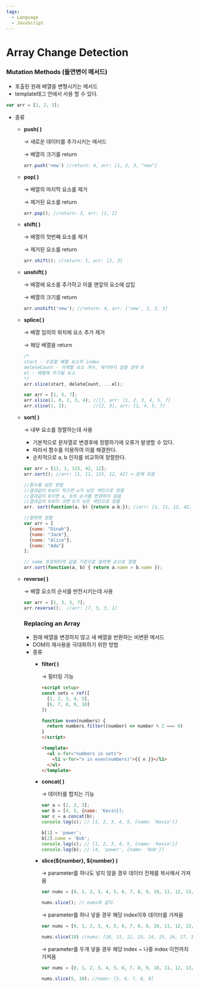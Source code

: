 ```yaml
---
tags:
  - Language
  - JavaScript
---
```


# Array Change Detection

### Mutation Methods (돌연변이 메서드)

- 호출된 원래 배열을 변형시키는 메서드
- template태그 안에서 사용 할 수 있다.

```jsx
var arr = [1, 2, 3];
```

- 종류
    - **push( )**
        
        → 새로운 데이터를 추가시키는 메서드
        
        → 배열의 크기를 return
        
        ```jsx
        arr.push('new') //return: 4, arr: [1, 2, 3, "new"]
        ```
        
    - **pop( )**
        
        → 배열의 마지막 요소를 제거
        
        → 제거된 요소를 return
        
        ```jsx
        arr.pop(); //return: 3, arr: [1, 2]
        ```
        
    - **shift( )**
        
        → 배열의 첫번째 요소를 제거
        
        → 제거된 요소를 return
        
        ```jsx
        arr.shift(); //return: 1, arr: [2, 3]
        ```
        
    - **unshift( )**
        
        → 배열에 요소를 추가하고 이를 맨앞의 요소에 삽입
        
        → 배열의 크기를 return
        
        ```jsx
        arr.unshift('new'); //return: 4, arr: ['new', 1, 2, 3]
        ```
        
    - **splice( )**
        
        → 배열 임의의 위치에 요소 추가 제거
        
        → 해당 배열을 return
        
        ```jsx
        /*
        start - 수정할 배열 요소의 index
        deleteCount - 삭제할 요소 개수, 제거하지 않을 경우 0
        el - 배열에 추가될 요소
        */
        arr.slice(start, deleteCount, ...el);
        
        var arr = [1, 5, 7];
        arr.slice(1, 0, 2, 3, 4); //[], arr: [1, 2, 3, 4, 5, 7]
        arr.slice(1, 2);          //[2, 3], arr: [1, 4, 5, 7]
        
        ```
        
    - **sort( )**
        
        → 내부 요소를 정렬하는데 사용
        
        - 기본적으로 문자열로 변경후에 정렬하기에 오류가 발생할 수 있다.
        - 따라서 함수를 이용하여 이를 해결한다.
        - 순차적으로 a, b 인자를 비교하여 정렬한다.
        
        ```jsx
        var arr = [11, 1, 115, 42, 12];
        arr.sort(); //arr: [1, 11, 115, 12, 42] <-문제 있음
        
        //함수를 넣은 방법
        //결과값이 0보다 작으면 a가 낮은 색인으로 정렬
        //결과값이 0이면 a, b의 순서를 변경하지 않음
        //결과값이 0보다 크면 b가 낮은 색인으로 정렬
        arr. sort(function(a, b) {return a-b;}); //arr: [1, 11, 12, 42, 115]
        
        //알파벳 정렬
        var arr = [
          {name: "Dinah"},
          {name: "Jack"},
          {name: "Alice"},
          {name: "Ada"}
        ];
        
        // name 프로퍼티의 값을 기준으로 알파벳 순으로 정렬
        arr.sort(function(a, b) { return a.name > b.name });
        ```
        
    - **reverse( )**
        
        → 배열 요소의 순서를 반전시키는데 사용
        
        ```jsx
        var arr = [1, 3, 5, 7];
        arr.reverse();  //arr: [7, 5, 3, 1]
        ```
        
        ### Replacing an Array
        
        - 원래 배열을 변경하지 않고 새 배열을 반환하는 비변환 메서드
        - DOM의 재사용을 극대화하기 위한 방법
        - 종류
            - **filter( )**
                
                → 필터링 기능
                
                ```html
                <script setup>
                const sets = ref([
                  [1, 2, 3, 4, 5],
                  [6, 7, 8, 9, 10]
                ])
                
                function even(numbers) {
                  return numbers.filter((number) => number % 2 === 0)
                }
                </script>
                
                <template>
                  <ul v-for="numbers in sets">
                    <li v-for="n in even(numbers)">{{ n }}</li>
                  </ul>
                </template>
                ```
                
            - **concat( )**
                
                → 데이터를 합치는 기능
                
                ```jsx
                var a = [1, 2, 3];
                var b = [4, 5, {name: 'Kevin}];
                var c = a.concat(b);
                console.log(c); // [1, 2, 3, 4, 5, {name: 'Kevin'}]
                
                b[1] = 'power';
                b[2].name = 'Bob';
                console.log(c); // [1, 2, 3, 4, 5, {name: 'Kevin'}]
                console.log(b); // [4, 'power', {name: 'Bob'}]
                ```
                
            - **slice(${number}, ${number} )**
                
                → parameter를 하나도 넣지 않을 경우 데이터 전체를 복사해서 가져옴
                
                ```jsx
                var nums = [0, 1, 2, 3, 4, 5, 6, 7, 8, 9, 10, 11, 12, 13, 14, 15, 16, 17, 18, 19];
                
                nums.slice(); // nums와 같다.
                ```
                
                → parameter를 하나 넣을 경우 해당 index이후 데이터를 가져옴
                
                ```jsx
                var nums = [0, 1, 2, 3, 4, 5, 6, 7, 8, 9, 10, 11, 12, 13, 14, 15, 16, 17, 18, 19];
                
                nums.slice(10) //nums: [10, 11, 12, 13, 14, 15, 16, 17, 18, 19]
                ```
                
                → parameter를 두개 넣을 경우 해당 index ~ 나중 index 이전까지 가져옴
                
                ```jsx
                var nums = [0, 1, 2, 3, 4, 5, 6, 7, 8, 9, 10, 11, 12, 13, 14, 15, 16, 17, 18, 19];
                
                nums.slice(5, 10); //nums: [5, 6, 7, 8, 9]
                ```